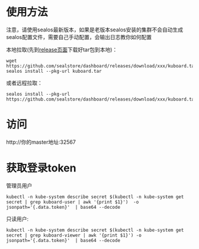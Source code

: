 # 使用方法
注意，请使用sealos最新版本，如果是老版本sealos安装的集群不会自动生成sealos配置文件，需要自己手动配置，会输出日志教你如何配置

本地拉取(先到[release页面](https://github.com/sealstore/dashboard/releases)下载好tar包到本地)：
```
wget https://github.com/sealstore/dashboard/releases/download/xxx/kuboard.tar
sealos install --pkg-url kuboard.tar
```
或者远程拉取：
```
sealos install --pkg-url https://github.com/sealstore/dashboard/releases/download/xxx/kuboard.tar
```
# 访问
http://你的master地址:32567

# 获取登录token

管理员用户
```
kubectl -n kube-system describe secret $(kubectl -n kube-system get secret | grep kuboard-user | awk '{print $1}')  -o jsonpath='{.data.token}'  | base64 --decode
```

只读用户:
```
kubectl -n kube-system describe secret $(kubectl -n kube-system get secret | grep kuboard-viewer | awk '{print $1}') -o jsonpath='{.data.token}'  | base64 --decode
```
